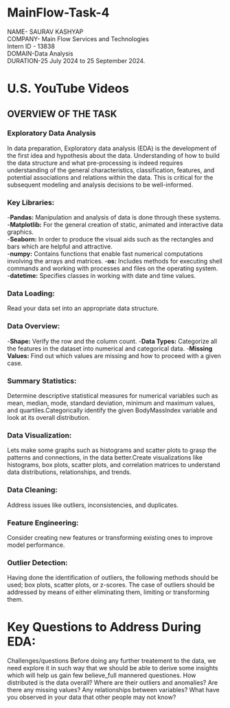 # MainFlow-Task-4
NAME- SAURAV KASHYAP  
COMPANY- Main Flow Services and Technologies     
Intern ID - 13838  
DOMAIN-Data Analysis     
DURATION-25 July 2024 to 25 September 2024.

# U.S. YouTube Videos

## OVERVIEW OF THE TASK 

### Exploratory Data Analysis
In data preparation, Exploratory data analysis (EDA) is the development of the first idea and hypothesis about the data. Understanding of how to build the data structure and what pre-processing is indeed requires understanding of the general characteristics, classification, features, and potential associations and relations within the data. This is critical for the subsequent modeling and analysis decisions to be well-informed.

### Key Libraries:
-__Pandas:__ Manipulation and analysis of data is done through these systems.  
-__Matplotlib:__ For the general creation of static, animated and interactive data graphics.  
-__Seaborn:__ In order to produce the visual aids such as the rectangles and bars which are helpful and attractive.  
-__numpy:__ Contains functions that enable fast numerical computations involving the arrays and matrices.
-__os:__ Includes methods for executing shell commands and working with processes and files on the operating system.  
-__datetime:__ Specifies classes in working with date and time values.

### Data Loading:
Read your data set into an appropriate data structure.  
### Data Overview: 
-__Shape:__ Verify the row and the column count.
-__Data Types:__ Categorize all the features in the dataset into numerical and categorical data.
-__Missing Values:__ Find out which values are missing and how to proceed with a given case.
### Summary Statistics: 
Determine descriptive statistical measures for numerical variables such as mean, median, mode, standard deviation, minimum and maximum values, and quartiles.Categorically identify the given BodyMassIndex variable and look at its overall distribution.  
### Data Visualization:
Lets make some graphs such as histograms and scatter plots to grasp the patterns and connections, in the data better.Create visualizations like histograms, box plots, scatter plots, and correlation matrices to understand data distributions, relationships, and trends.
### Data Cleaning:
Address issues like outliers, inconsistencies, and duplicates. 
### Feature Engineering:
Consider creating new features or transforming existing ones to improve model performance. 
### Outlier Detection:
Having done the identification of outliers, the following methods should be used; box plots, scatter plots, or z-scores.
The case of outliers should be addressed by means of either eliminating them, limiting or transforming them.

# Key Questions to Address During EDA:
Challenges/questions Before doing any further treatement to the data, we need explore it in such way that we should be able to derive some insights which will help us gain few believe_full mannered questiones.
How distributed is the data overall?
Where are their outliers and anomalies?
Are there any missing values?
Any relationships between variables?
What have you observed in your data that other people may not know?


